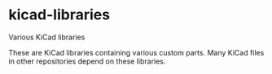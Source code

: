 # kicad-libraries
Various KiCad libraries

These are KiCad libraries containing various custom parts. Many KiCad files in other repositories depend on these libraries.
